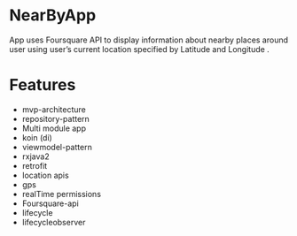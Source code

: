 # NearByApp
App  uses Foursquare  API  to  display  information  about  nearby  places around  user  using  user’s  current  location  specified 
by  Latitude  and Longitude .


# Features

* mvp-architecture
* repository-pattern
* Multi module app
* koin (di)
* viewmodel-pattern
* rxjava2
* retrofit
* location apis
* gps
* realTime permissions
* Foursquare-api
* lifecycle
* lifecycleobserver
